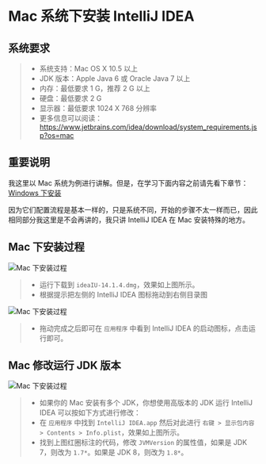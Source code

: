 # Mac 系统下安装 IntelliJ IDEA

## 系统要求

> * 系统支持：Mac OS X 10.5 以上
> * JDK 版本：Apple Java 6 或 Oracle Java 7 以上
> * 内存：最低要求 1 G，推荐 2 G 以上
> * 硬盘：最低要求 2 G
> * 显示器：最低要求 1024 X 768 分辨率
> * 更多信息可以阅读：<https://www.jetbrains.com/idea/download/system_requirements.jsp?os=mac>

## 重要说明

我这里以 Mac 系统为例进行讲解。但是，在学习下面内容之前请先看下章节：[Windows 下安装](windows-install.md)

因为它们配置流程是基本一样的，只是系统不同，开始的步骤不太一样而已，因此相同部分我这里是不会再讲的，我只讲 IntelliJ IDEA 在 Mac 安装特殊的地方。

## Mac 下安装过程

![Mac 下安装过程](images/v-a-mac-install-1.jpg)
> * 运行下载到 `ideaIU-14.1.4.dmg`，效果如上图所示。
> * 根据提示把左侧的 IntelliJ IDEA 图标拖动到右侧目录图

![Mac 下安装过程](images/v-a-mac-install-2.jpg)
> * 拖动完成之后即可在 `应用程序` 中看到 IntelliJ IDEA 的启动图标，点击运行即可。

## Mac 修改运行 JDK 版本

![Mac 下安装过程](images/v-a-mac-install-3.jpg)
> * 如果你的 Mac 安装有多个 JDK，你想使用高版本的 JDK 运行 IntelliJ IDEA 可以按如下方式进行修改：
> * 在 `应用程序` 中找到 `IntelliJ IDEA.app` 然后对此进行 `右键 > 显示包内容 > Contents > Info.plist`，效果如上图所示。
> * 找到上图红圈标注的代码，修改 `JVMVersion` 的属性值，如果是 JDK 7，则改为 `1.7*`。如果是 JDK 8，则改为 `1.8*`。
